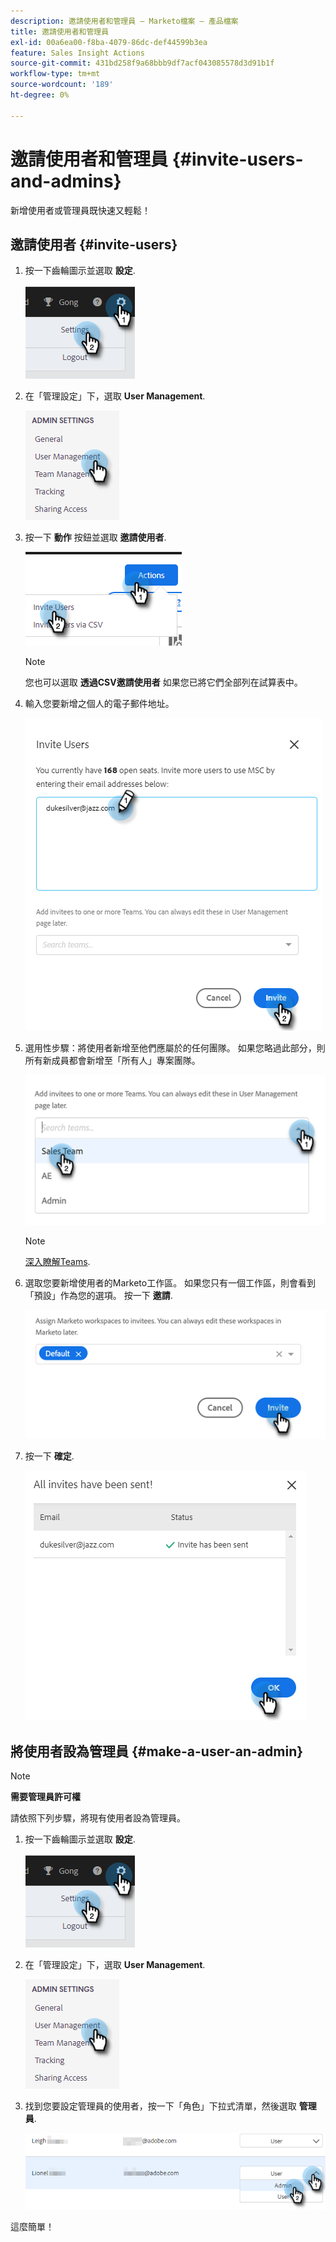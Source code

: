 ```yaml
---
description: 邀請使用者和管理員 — Marketo檔案 — 產品檔案
title: 邀請使用者和管理員
exl-id: 00a6ea00-f8ba-4079-86dc-def44599b3ea
feature: Sales Insight Actions
source-git-commit: 431bd258f9a68bbb9df7acf043085578d3d91b1f
workflow-type: tm+mt
source-wordcount: '189'
ht-degree: 0%

---
```


# 邀請使用者和管理員 {#invite-users-and-admins}

新增使用者或管理員既快速又輕鬆！

## 邀請使用者 {#invite-users}

1. 按一下齒輪圖示並選取 **設定**.

   ![](assets/invite-users-and-admins-1.png)

1. 在「管理設定」下，選取 **User Management**.

   ![](assets/invite-users-and-admins-2.png)

1. 按一下 **動作** 按鈕並選取 **邀請使用者**.

   ![](assets/invite-users-and-admins-3.png)

   >[!NOTE]
   >
   >您也可以選取 **透過CSV邀請使用者** 如果您已將它們全部列在試算表中。

1. 輸入您要新增之個人的電子郵件地址。

   ![](assets/invite-users-and-admins-4.png)

1. 選用性步驟：將使用者新增至他們應屬於的任何團隊。 如果您略過此部分，則所有新成員都會新增至「所有人」專案團隊。

   ![](assets/invite-users-and-admins-5.png)

   >[!NOTE]
   >
   >[深入瞭解Teams](/help/marketo/product-docs/marketo-sales-insight/actions/admin/creating-a-team.md).

1. 選取您要新增使用者的Marketo工作區。 如果您只有一個工作區，則會看到「預設」作為您的選項。 按一下 **邀請**.

   ![](assets/invite-users-and-admins-6.png)

1. 按一下 **確定**.

   ![](assets/invite-users-and-admins-7.png)

## 將使用者設為管理員 {#make-a-user-an-admin}

>[!NOTE]
>
>**需要管理員許可權**

請依照下列步驟，將現有使用者設為管理員。

1. 按一下齒輪圖示並選取 **設定**.

   ![](assets/invite-users-and-admins-8.png)

1. 在「管理設定」下，選取 **User Management**.

   ![](assets/invite-users-and-admins-9.png)

1. 找到您要設定管理員的使用者，按一下「角色」下拉式清單，然後選取 **管理員**.

   ![](assets/invite-users-and-admins-10.png)

這麼簡單！
